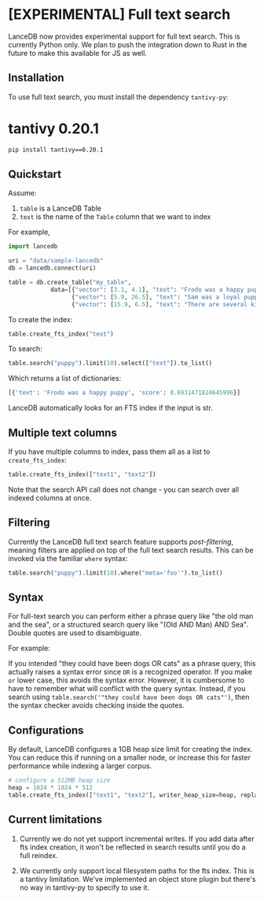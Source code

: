 # [EXPERIMENTAL] Full text search

LanceDB now provides experimental support for full text search.
This is currently Python only. We plan to push the integration down to Rust in the future
to make this available for JS as well.

## Installation

To use full text search, you must install the dependency `tantivy-py`:

# tantivy 0.20.1
```sh
pip install tantivy==0.20.1
```


## Quickstart

Assume:
1. `table` is a LanceDB Table
2. `text` is the name of the `Table` column that we want to index

For example,

```python
import lancedb

uri = "data/sample-lancedb"
db = lancedb.connect(uri)

table = db.create_table("my_table",
            data=[{"vector": [3.1, 4.1], "text": "Frodo was a happy puppy", "meta": "foo"},
                  {"vector": [5.9, 26.5], "text": "Sam was a loyal puppy", "meta": "bar"},
                  {"vector": [15.9, 6.5], "text": "There are several kittens playing"}])

```

To create the index:

```python
table.create_fts_index("text")
```

To search:

```python
table.search("puppy").limit(10).select(["text"]).to_list()
```

Which returns a list of dictionaries:

```python
[{'text': 'Frodo was a happy puppy', 'score': 0.6931471824645996}]
```

LanceDB automatically looks for an FTS index if the input is str.

## Multiple text columns

If you have multiple columns to index, pass them all as a list to `create_fts_index`:

```python
table.create_fts_index(["text1", "text2"])
```

Note that the search API call does not change - you can search over all indexed columns at once.

## Filtering

Currently the LanceDB full text search feature supports *post-filtering*, meaning filters are
applied on top of the full text search results. This can be invoked via the familiar
`where` syntax:

```python
table.search("puppy").limit(10).where("meta='foo'").to_list()
```

## Syntax

For full-text search you can perform either a phrase query like "the old man and the sea", 
or a structured search query like "(Old AND Man) AND Sea".
Double quotes are used to disambiguate.

For example: 

If you intended "they could have been dogs OR cats" as a phrase query, this actually
raises a syntax error since `OR` is a recognized operator. If you make `or` lower case,
this avoids the syntax error. However, it is cumbersome to have to remember what will
conflict with the query syntax. Instead, if you search using 
`table.search('"they could have been dogs OR cats"')`, then the syntax checker avoids
checking inside the quotes.


## Configurations

By default, LanceDB configures a 1GB heap size limit for creating the index. You can 
reduce this if running on a smaller node, or increase this for faster performance while
indexing a larger corpus.

```python
# configure a 512MB heap size
heap = 1024 * 1024 * 512
table.create_fts_index(["text1", "text2"], writer_heap_size=heap, replace=True)
```

## Current limitations

1. Currently we do not yet support incremental writes.
   If you add data after fts index creation, it won't be reflected
   in search results until you do a full reindex.

2. We currently only support local filesystem paths for the fts index. 
   This is a tantivy limitation. We've implemented an object store plugin
   but there's no way in tantivy-py to specify to use it.

